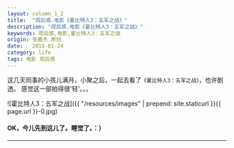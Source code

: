 ```yaml
---
layout: column_1_2
title:  "观后感.电影《霍比特人3：五军之战》"
description: "观后感.电影《霍比特人3：五军之战》"
keywords: 观后感,电影,霍比特人3：五军之战
origin: 张嘉杰.原创
date:   2015-01-24
category: life
tags: 电影 观后感
---
```

这几天同事的小孩儿满月，小聚之后，一起去看了`《霍比特人3：五军之战》`，也许剧透。 感觉这一部拍得很'轻'。。。
<!--more-->

![霍比特人3：五军之战]({{ "/resources/images" | prepend: site.staticurl }}{{ page.url }}-0.jpg)


#### OK，今儿先到这儿了。睡觉了。：）
---------------------------------------